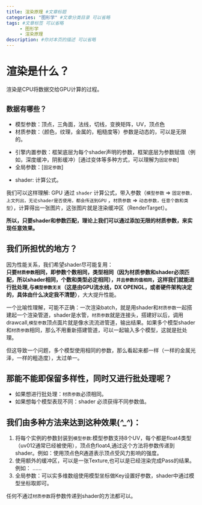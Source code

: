 ```yaml
---
title: 渲染原理 #文章标题
categories: "图形学" #文章分类目录 可以省略
tags: #文章标签 可以省略
     - 图形学
     - 渲染原理
description: #你对本页的描述 可以省略
---
```


# 渲染是什么？
渲染是CPU将数据交给GPU计算的过程。

## ``数据有哪些？``
- 模型参数：顶点，三角面，法线，切线，变换矩阵，UV，顶点色
- 材质参数：（颜色，纹理，金属的，粗糙度等）参数是动态的，可以是无限的。
+ 引擎内置参数：框架底层为每个shader声明的参数，框架底层为参数赋值（例如，深度缓冲，阴影缓冲）[通过变体等多种方式，可以理解为`固定参数`]
+ 全局参数：[`固定参数`]
- shader: 计算公式。  

我们可以这样理解: GPU 通过 `shader` 计算公式，带入参数（`模型参数` => `固定参数，上文列出，无论shader是否使用，都会传送到GPU` ，`材质参数` => `动态参数，任意个数和类型`），计算得出一张图片，这张图片就是渲染缓冲区（RenderTarget）。

**所以，只要shader和参数匹配，理论上我们可以通过添加无限的材质参数，来实现任意效果。**

## 我们所担忧的地方？
因为性能关系，我们希望shader尽可能复用：  
**只要`材质参数`相同，即参数个数相同，类型相同（因为材质参数和shader必须匹配，所以shader相同，个数和类型必定相同），``并且参数的值相同``，这样我们就能进行批处理,与`模型参数无关`（这是由GPU流水线，DX OPENGL，或者硬件架构决定的，具体由什么决定我不清楚）**，大大提升性能。

一个比喻性理解，可能不正确：一次渲染batch，就是用shader和`材质参数`一起搭建起一个渲染管道，shader是水管，`材质参数`就是连接头，搭建好以后，调用drawcall,`模型参数`顶点面片就是像水流流进管道，输出结果。如果多个模型shader和`材质参数`相同，那么不用重新搭建管道，可以一起输入多个模型，这就是批处理。

但这导致一个问题，多个模型使用相同的参数，那么看起来都一样（一样的金属光泽，一样的粗造度），太过单一。  

## 那能不能即保留多样性，同时又进行批处理呢？  

+ 如果想进行批处理：`材质参数`必须相同。
+ 如果想每个模型表现不同：shader 必须获得不同参数值。
  
## 我们由多种方法来达到这种效果(*^_^*)：
1. 将每个实例的参数封装到`模型参数`:模型参数支持8个UV，每个都是float4类型（uv012通常已经被使用），顶点色float4,通过这个方法将参数传递到shader。例如：使用顶点色R通道表示顶点受风力影响的强度。
2. 使用额外的缓冲区，可以是一张Texture,也可以是已经渲染完成Pass的结果。例如： ……
3. 全局参数：可以实多维数组使用模型坐标做Key设置好参数，shader中通过模型坐标取即可。

任何不通过`材质参数`将参数传递到shader的方法都可以。
